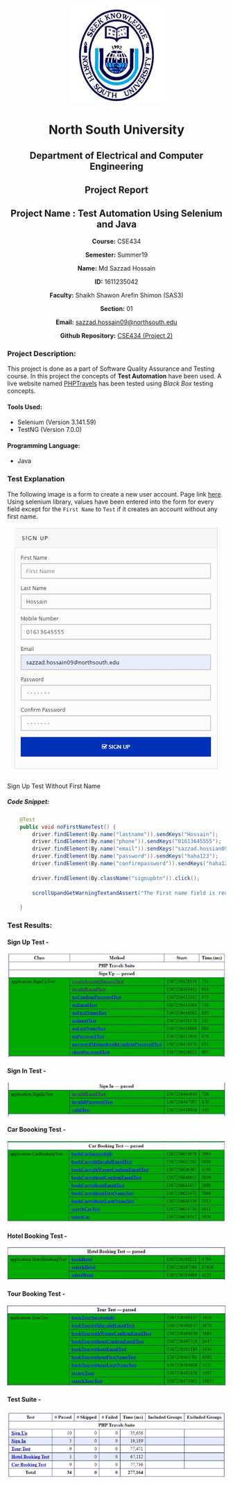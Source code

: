 <p align="center">
<img src="img/nsulogo.jpeg">
</p>

<div align="center">


# North South University </h5>
##  Department of Electrical and Computer Engineering </h3>

##  Project Report

## Project Name : Test Automation Using Selenium and Java

**Course:** CSE434

**Semester:** Summer19

**Name:** Md Sazzad Hossain

**ID:** 1611235042

**Faculty:** Shaikh Shawon Arefin Shimon (SAS3)

**Section:** 01

**Email:** sazzad.hossain09@northsouth.edu

**Github Repository:** [CSE434 (Project 2)](https://github.com/sazzadhrz/CSE434/tree/master/Project02)

</div>


### Project Description:

This project is done as a part of Software Quality Assurance and Testing course. In this project the concepts of **Test Automation** have been used. A live website named [PHPTravels](https://www.phptravels.net) has been tested using *Black Box* testing concepts. 

#### Tools Used:
* Selenium (Version 3.141.59)
* TestNG (Version 7.0.0)

#### Programming Language:
* Java

### Test Explanation

The following image is a form to create a new user account. Page link [here](https://www.phptravels.net/register). Using selenium library, values have been entered into the form for every field except for the `First Name` to `Test` if it creates an account without any first name.
 
<p align="center">
<img src="img/register.JPG">
</p>
<p>Sign Up Test Without First Name</p>


##### Code Snippet:

```` java
	@Test 
	public void noFirstNameTest() {
		driver.findElement(By.name("lastname")).sendKeys("Hossain");
		driver.findElement(By.name("phone")).sendKeys("01613645555");
		driver.findElement(By.name("email")).sendKeys("sazzad.hossian09@northsouth.edu");
		driver.findElement(By.name("password")).sendKeys("haha123");
		driver.findElement(By.name("confirmpassword")).sendKeys("haha123");
		
		driver.findElement(By.className("signupbtn")).click();
		
		scrollUpandGetWarningTextandAssert("The First name field is required.");

	}
````

### Test Results:

#### Sign Up Test -
<p align="center">
<img src="img/signup.JPG">
</p>

#### Sign In Test -
<p align="center">
<img src="img/signin.JPG">
</p>

#### Car Boooking Test -
<p align="center">
<img src="img/car.JPG">
</p>

#### Hotel Booking Test -
<p align="center">
<img src="img/hotel.JPG">
</p>

#### Tour Booking Test -
<p align="center">
<img src="img/tour.JPG">
</p>

#### Test Suite -
<p align="center">
<img src="img/SuiteResult.JPG">
</p>